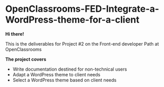 # OpenClassrooms-FED-Integrate-a-WordPress-theme-for-a-client

**Hi there!**

This is the deliverables for Project #2 on the Front-end developer Path at OpenClassrooms

**The project covers**
* Write documentation destined for non-technical users
* Adapt a WordPress theme to client needs
* Select a WordPress theme based on client needs
